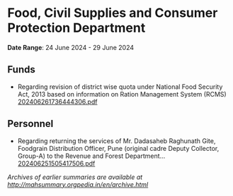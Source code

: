 # Food, Civil Supplies and Consumer Protection Department

**Date Range**: 24 June 2024 - 29 June 2024


## Funds
- Regarding revision of district wise quota under National Food Security Act, 2013 based on information on Ration Management System (RCMS)\
  [202406261736444306.pdf](https://gr.maharashtra.gov.in/Site/Upload/Government%20Resolutions/English/202406261736444306....pdf)

## Personnel
- Regarding returning the services of Mr. Dadasaheb Raghunath Gite, Foodgrain Distribution Officer, Pune (original cadre Deputy Collector, Group-A) to the Revenue and Forest Department...\
  [202406251505417506.pdf](https://gr.maharashtra.gov.in/Site/Upload/Government%20Resolutions/English/202406251505417506.pdf)


*Archives of earlier summaries are available at http://mahsummary.orgpedia.in/en/archive.html*